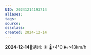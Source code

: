 ```yaml
---
UID: 20241214193714 
aliases: 
tags: 
source: 
cssclass: 
created: 2024-12-14
---
```

**2024-12-14**🌱湖州: ☀️   🌡️+4°C 🌬️↘13km/h


